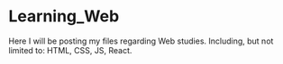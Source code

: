 # Learning_Web
Here I will be posting my files regarding Web studies. Including, but not limited to: HTML, CSS, JS, React.
